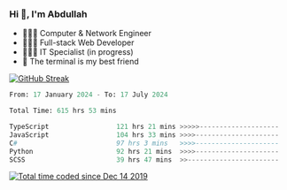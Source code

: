 <h3>Hi 👋, I'm Abdullah</h3>

- 👷🏼‍♂️ Computer & Network Engineer
- 👨🏻‍💻 Full-stack Web Developer
- 👨🏻‍💻 IT Specialist (in progress)
- 🖤 The terminal is my best friend

[![GitHub Streak](https://streak-stats.demolab.com?user=al3bad&theme=transparent&date_format=j%20M%5B%20Y%5D)](https://git.io/streak-stats)

<!--START_SECTION:waka-->

```python
From: 17 January 2024 - To: 17 July 2024

Total Time: 615 hrs 53 mins

TypeScript                 121 hrs 21 mins >>>>>--------------------   19.55 %
JavaScript                 104 hrs 33 mins >>>>---------------------   16.85 %
C#                         97 hrs 3 mins   >>>>---------------------   15.64 %
Python                     92 hrs 21 mins  >>>>---------------------   14.88 %
SCSS                       39 hrs 47 mins  >>-----------------------   06.41 %
```

<!--END_SECTION:waka-->

<p>
  <a href="https://wakatime.com/@ce2a2aac-0d6b-4d65-b864-8a4bcaf12967"><img src="https://wakatime.com/badge/user/ce2a2aac-0d6b-4d65-b864-8a4bcaf12967.svg" alt="Total time coded since Dec 14 2019" /></a>
</p>
